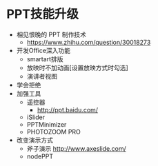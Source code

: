 # PPT技能升级

- 相见恨晚的 PPT 制作技术
  - https://www.zhihu.com/question/30018273
- 开发Office深入功能
  - smartart排版
  - 放映时不加动画[设置放映方式时勾选]
  - 演讲者视图
- 学会拒绝
- 加强工具
  - 遥控器
    - http://ppt.baidu.com/
  - iSlider
  - PPTMinimizer
  - PHOTOZOOM PRO
- 改变演示方式
  - 斧子演示 http://www.axeslide.com/
  - nodePPT

